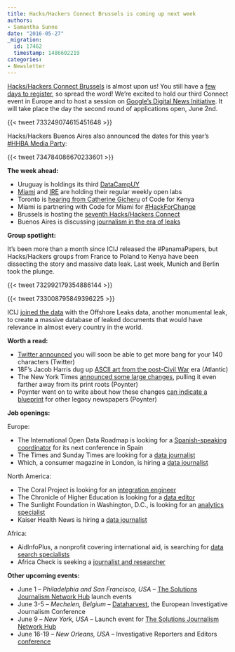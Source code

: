 ```yaml
---
title: Hacks/Hackers Connect Brussels is coming up next week
authors:
- Samantha Sunne
date: "2016-05-27"
_migration:
  id: 17462
  timestamp: 1486602219
categories:
- Newsletter
---
```


[Hacks/Hackers Connect Brussels][1] is almost upon us! You still have a [few days to register][2], so spread the word! We&#8217;re excited to hold our third Connect event in Europe and to host a session on [Google’s Digital News Initiative][3]. It will take place the day the second round of applications open, June 2nd.

{{< tweet 733249074615451648 >}}

Hacks/Hackers Buenos Aires also announced the dates for this year&#8217;s [#HHBA Media Party][4]:

{{< tweet 734784086670233601 >}}

**The week ahead:**

  * Uruguay is holdings its third [DataCampUY][5]
  * [Miami][6] and [IRE][7] are holding their regular weekly open labs
  * Toronto is [hearing from Catherine Gicheru][8] of Code for Kenya
  * Miami is partnering with Code for Miami for [#HackForChange][9]
  * Brussels is hosting the [seventh Hacks/Hackers Connect][10]
  * Buenos Aires is discussing [journalism in the era of leaks][11]

**Group spotlight:**

It&#8217;s been more than a month since ICIJ released the #PanamaPapers, but Hacks/Hackers groups from France to Poland to Kenya have been dissecting the story and massive data leak. Last week, Munich and Berlin took the plunge.

{{< tweet 732992179354886144 >}}

{{< tweet 733008795849396225 >}}

ICIJ [joined the data][12] with the Offshore Leaks data, another monumental leak, to create a massive database of leaked documents that would have relevance in almost every country in the world.

**Worth a read:**

  * [Twitter announced][13] you will soon be able to get more bang for your 140 characters (Twitter)
  * 18F&#8217;s Jacob Harris dug up [ASCII art from the post-Civil War][14] era (Atlantic)
  * The New York Times [announced some large changes][15], pulling it even farther away from its print roots (Poynter)
  * Poynter went on to write about how these changes [can indicate a blueprint][16] for other legacy newspapers (Poynter)

**Job openings:**

Europe:

  * The International Open Data Roadmap is looking for a [Spanish-speaking coordinator][17] for its next conference in Spain
  * The Times and Sunday Times are looking for a [data journalist][18]
  * Which, a consumer magazine in London, is hiring a [data journalist][19]

North America:

  * The Coral Project is looking for an [integration engineer][20]
  * The Chronicle of Higher Education is looking for a [data editor][21]
  * The Sunlight Foundation in Washington, D.C., is looking for an [analytics specialist][22]
  * Kaiser Health News is hiring a [data journalist][23]

Africa:

  * AidInfoPlus, a nonprofit covering international aid, is searching for [data search specialists][24]
  * Africa Check is seeking a [journalist and researcher][25]

**Other upcoming events:**

  * June 1 &#8211; _Philadelphia and San Francisco, USA_ &#8211; [The Solutions Journalism Network Hub][26] launch events
  * June 3-5 &#8211; _Mechelen, Belgium_ &#8211; [Dataharvest][27], the European Investigative Journalism Conference
  * June 9 &#8211; _New York, USA_ &#8211; Launch event for [The Solutions Journalism Network Hub][26]
  * June 16-19 &#8211; _New Orleans, USA_ &#8211; Investigative Reporters and Editors [conference][28]

 [1]: http://connect.hackshackers.com/event/brusels
 [2]: http://www.eventbrite.com/e/hackshackers-connect-brussels-june-1-2-registration-22746258672?aff=newsletter
 [3]: https://www.digitalnewsinitiative.com/index.html
 [4]: http://www.mediaparty.info/2016/
 [5]: http://www.meetup.com/HacksHackersUY/events/231345503/
 [6]: http://www.meetup.com/Hacks-Hackers-Miami/
 [7]: http://www.meetup.com/hackshackersIRE/
 [8]: http://www.meetup.com/Hacks-Hackers-Toronto/events/231074468/
 [9]: http://www.meetup.com/Hacks-Hackers-Miami/events/231299376/
 [10]: http://connect.hackshackers.com/event/brussels/
 [11]: http://www.meetup.com/HacksHackersBA/events/230897107/
 [12]: https://offshoreleaks.icij.org/
 [13]: https://blog.twitter.com/express-even-more-in-140-characters
 [14]: http://www.theatlantic.com/technology/archive/2016/05/the-ascii-mystery-face/483698/
 [15]: http://www.poynter.org/2016/the-new-york-times-of-the-future-is-beginning-to-take-shape/413097/
 [16]: http://www.poynter.org/2016/were-starting-to-see-a-new-blueprint-for-reinventing-legacy-newsrooms/413251/
 [17]: https://godan.forms.fm/international-open-data-roadmap-2016-coordinator
 [18]: https://www.journalism.co.uk/media-jobs/data-journalist-the-times-sunday-times/s75/a640961/
 [19]: https://jobs.which.co.uk/tlive_webrecruitment/wrd/run/ETREC107GF.open?VACANCY_ID=7534143w0V&WVID=8115780FFo&LANG=USA
 [20]: https://careers.mozilla.org/position/oArh3fw5
 [21]: http://chronicle.com/page/Employment-Opportunities/641#3
 [22]: http://sunlightfoundation.com/jobs/216-analytics-specialist/
 [23]: http://kff.org/job-posting/data-journalist-analyst-kaiser-health-news/
 [24]: http://aidinfoplus.org/join-our-team/
 [25]: http://www.journalism.co.za/blog/africa-check-continents-independent-fact-checking-website-seeking-experienced-journalistresearcher/
 [26]: http://solutionsjournalism.org/?utm_medium=email&utm_source=sm&utm_campaign=launch
 [27]: http://www.journalismfund.eu/dataharvest-conferences
 [28]: http://ire.org/conferences/ire-2016

